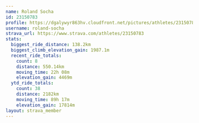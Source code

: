 ```yaml
---
name: Roland Socha
id: 23150783
profile: https://dgalywyr863hv.cloudfront.net/pictures/athletes/23150783/14745672/4/large.jpg
username: roland-socha
strava_url: https://www.strava.com/athletes/23150783
stats:
  biggest_ride_distance: 138.2km
  biggest_climb_elevation_gain: 1987.1m
  recent_ride_totals:
    count: 8
    distance: 550.14km
    moving_time: 22h 08m
    elevation_gain: 4469m
  ytd_ride_totals:
    count: 38
    distance: 2182km
    moving_time: 89h 17m
    elevation_gain: 17814m
layout: strava_member
--- 
```

